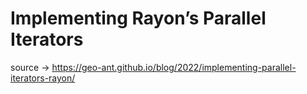 # Implementing Rayon’s Parallel Iterators

source -> <https://geo-ant.github.io/blog/2022/implementing-parallel-iterators-rayon/>
